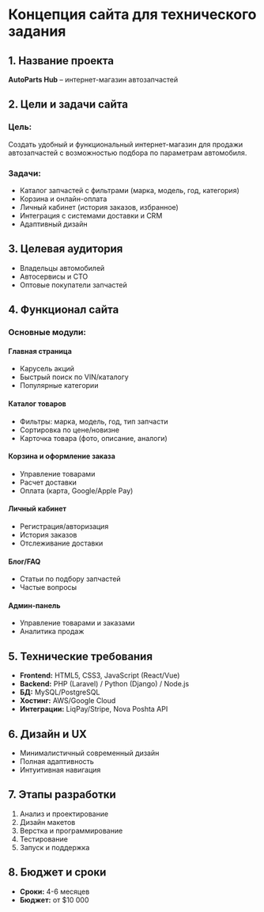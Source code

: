 # Концепция сайта для технического задания

## 1. Название проекта  
**AutoParts Hub** – интернет-магазин автозапчастей  

## 2. Цели и задачи сайта  
### Цель:  
Создать удобный и функциональный интернет-магазин для продажи автозапчастей с возможностью подбора по параметрам автомобиля.  

### Задачи:  
- Каталог запчастей с фильтрами (марка, модель, год, категория)  
- Корзина и онлайн-оплата  
- Личный кабинет (история заказов, избранное)  
- Интеграция с системами доставки и CRM  
- Адаптивный дизайн  

## 3. Целевая аудитория  
- Владельцы автомобилей  
- Автосервисы и СТО  
- Оптовые покупатели запчастей  

## 4. Функционал сайта  
### Основные модули:  

#### Главная страница  
- Карусель акций  
- Быстрый поиск по VIN/каталогу  
- Популярные категории  

#### Каталог товаров  
- Фильтры: марка, модель, год, тип запчасти  
- Сортировка по цене/новизне  
- Карточка товара (фото, описание, аналоги)  

#### Корзина и оформление заказа  
- Управление товарами  
- Расчет доставки  
- Оплата (карта, Google/Apple Pay)  

#### Личный кабинет  
- Регистрация/авторизация  
- История заказов  
- Отслеживание доставки  

#### Блог/FAQ  
- Статьи по подбору запчастей  
- Частые вопросы  

#### Админ-панель  
- Управление товарами и заказами  
- Аналитика продаж  

## 5. Технические требования  
- **Frontend:** HTML5, CSS3, JavaScript (React/Vue)  
- **Backend:** PHP (Laravel) / Python (Django) / Node.js  
- **БД:** MySQL/PostgreSQL  
- **Хостинг:** AWS/Google Cloud  
- **Интеграции:** LiqPay/Stripe, Nova Poshta API  

## 6. Дизайн и UX  
- Минималистичный современный дизайн  
- Полная адаптивность  
- Интуитивная навигация  

## 7. Этапы разработки  
1. Анализ и проектирование  
2. Дизайн макетов  
3. Верстка и программирование  
4. Тестирование  
5. Запуск и поддержка  

## 8. Бюджет и сроки  
- **Сроки:** 4-6 месяцев  
- **Бюджет:** от $10 000  
